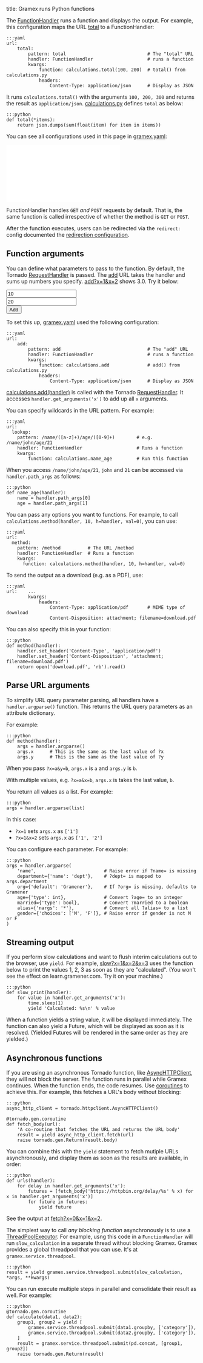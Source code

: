 title: Gramex runs Python functions

The [FunctionHandler][functionhandler] runs a function and displays the output.
For example, this configuration maps the URL [total](total) to a
FunctionHandler:

    :::yaml
    url:
        total:
            pattern: total                              # The "total" URL
            handler: FunctionHandler                    # runs a function
            kwargs:
                function: calculations.total(100, 200)  # total() from calculations.py
                headers:
                    Content-Type: application/json      # Display as JSON

It runs `calculations.total()` with the arguments `100, 200, 300` and returns
the result as `application/json`. [calculations.py](calculations.py) defines
`total` as below:

    :::python
    def total(*items):
        return json.dumps(sum(float(item) for item in items))

You can see all configurations used in this page in [gramex.yaml](gramex.yaml):

<iframe frameborder="0" src="gramex.yaml"></iframe>

FunctionHandler handles `GET` *and* `POST` requests by default. That is, the
same function is called irrespective of whether the method is `GET` or `POST`.

After the function executes, users can be redirected via the `redirect:` config
documented the [redirection configuration](../config/#redirection).


## Function arguments

You can define what parameters to pass to the function. By default, the Tornado
[RequestHandler][requesthandler] is passed. The [add](add) URL takes the
handler and sums up numbers you specify. [add?x=1&x=2](add?x=1&x=2) shows 3.0.
Try it below:

<form action="add">
  <div><input name="x" value="10"></div>
  <div><input name="x" value="20"></div>
  <button type="submit">Add</button>
</form>

To set this up, [gramex.yaml](gramex.yaml) used the following configuration:

    :::yaml
    url:
        add:
            pattern: add                                # The "add" URL
            handler: FunctionHandler                    # runs a function
            kwargs:
                function: calculations.add              # add() from calculations.py
                headers:
                    Content-Type: application/json      # Display as JSON
  
[calculations.add(handler)](calculations.py) is called with the Tornado
[RequestHandler][requesthandler]. It accesses `handler.get_arguments('x')` to
add up all `x` arguments.

You can specify wildcards in the URL pattern. For example:

    :::yaml
    url:
      lookup:
        pattern: /name/([a-z]+)/age/([0-9]+)        # e.g. /name/john/age/21
        handler: FunctionHandler                    # Runs a function
        kwargs:
            function: calculations.name_age         # Run this function

When you access `/name/john/age/21`, `john` and `21` can be accessed
via `handler.path_args` as follows:

    :::python
    def name_age(handler):
        name = handler.path_args[0]
        age = handler.path_args[1]

You can pass any options you want to functions. For example, to call
`calculations.method(handler, 10, h=handler, val=0)`, you can use:

    :::yaml
    url:
      method:
        pattern: /method          # The URL /method
        handler: FunctionHandler  # Runs a function
        kwargs:
          function: calculations.method(handler, 10, h=handler, val=0)

To send the output as a download (e.g. as a PDF), use:

    :::yaml
    url:    ...
            kwargs:
                headers:
                    Content-Type: application/pdf       # MIME type of download
                    Content-Disposition: attachment; filename=download.pdf

You can also specify this in your function:

    :::python
    def method(handler):
        handler.set_header('Content-Type', 'application/pdf')
        handler.set_header('Content-Disposition', 'attachment; filename=download.pdf')
        return open('download.pdf', 'rb').read()


## Parse URL arguments

To simplify URL query parameter parsing, all handlers have a `handler.argparse()`
function. This returns the URL query parameters as an attribute dictionary.

For example:

    :::python
    def method(handler):
        args = handler.argparse()
        args.x      # This is the same as the last value of ?x
        args.y      # This is the same as the last value of ?y

When you pass `?x=a&y=b`, `args.x` is `a` and `args.y` is `b`.

With multiple values, e.g. `?x=a&x=b`, `args.x` is takes the last value, `b`.

You return all values as a list. For example:

    :::python
    args = handler.argparse(list)

In this case:

- `?x=1` sets `args.x` as `['1']`
- `?x=1&x=2` sets `args.x` as `['1', '2']`

You can configure each parameter. For example:

    :::python
    args = handler.argparse(
        'name',                         # Raise error if ?name= is missing
        department={'name': 'dept'},    # ?dept= is mapped to args.department
        org={'default': 'Gramener'},    # If ?org= is missing, defaults to Gramener
        age={'type': int},              # Convert ?age= to an integer
        married={'type': bool},         # Convert ?married to a boolean
        alias={'nargs': '*'},           # Convert all ?alias= to a list
        gender={'choices': ['M', 'F']}, # Raise error if gender is not M or F
    )

## Streaming output

If you perform slow calculations and want to flush interim calculations out to
the browser, use `yield`. For example, [slow?x=1&x=2&x=3](slow?x=1&x=2&x=3) uses
the function below to print the values 1, 2, 3 as soon as they are "calculated".
(You won't see the effect on learn.gramener.com. Try it on your machine.)

    :::python
    def slow_print(handler):
        for value in handler.get_arguments('x'):
            time.sleep(1)
            yield 'Calculated: %s\n' % value

When a function yields a string value, it will be displayed immediately. The
function can also yield a Future, which will be displayed as soon as it is
resolved. (Yielded Futures will be rendered in the same order as they are
yielded.)

## Asynchronous functions

If you are using an asynchronous Tornado function, like
[AsyncHTTPClient][asynchttpclient], they will not block the server. The function
runs in parallel while Gramex continues. When the function ends, the code
resumes. Use [coroutines][coroutines] to achieve this. For example, this fetches
a URL's body without blocking:

    :::python
    async_http_client = tornado.httpclient.AsyncHTTPClient()

    @tornado.gen.coroutine
    def fetch_body(url):
        'A co-routine that fetches the URL and returns the URL body'
        result = yield async_http_client.fetch(url)
        raise tornado.gen.Return(result.body)

You can combine this with the `yield` statement to fetch
mutiple URLs asynchronously, and display them as soon as the results are
available, in order:

    :::python
    def urls(handler):
        for delay in handler.get_arguments('x'):
            futures = [fetch_body('https://httpbin.org/delay/%s' % x) for x in handler.get_arguments('x')]
            for future in futures:
                yield future

See the output at [fetch?x=0&x=1&x=2](fetch?x=0&x=1&x=2).

The simplest way to call *any blocking function* asynchronously is to use a
[ThreadPoolExecutor][ThreadPoolExecutor]. For example, usng this code in a
`FunctionHandler` will run `slow_calculation` in a separate thread without
blocking Gramex. Gramex provides a global threadpool that you can use. It's at
`gramex.service.threadpool`.

    :::python
    result = yield gramex.service.threadpool.submit(slow_calculation, *args, **kwargs)

[ThreadPoolExecutor]: https://docs.python.org/3/library/concurrent.futures.html#concurrent.futures.ThreadPoolExecutor

You can run execute multiple steps in parallel and consolidate their result as
well. For example:

    :::python
    @tornado.gen.coroutine
    def calculate(data1, data2):
        group1, group2 = yield [
            gramex.service.threadpool.submit(data1.groupby, ['category']),
            gramex.service.threadpool.submit(data2.groupby, ['category']),
        ]
        result = gramex.service.threadpool.submit(pd.concat, [group1, group2])
        raise tornado.gen.Return(result)


[requesthandler]: https://tornado.readthedocs.org/en/stable/web.html#request-handlers
[asynchttpclient]: https://tornado.readthedocs.org/en/latest/httpclient.html#tornado.httpclient.AsyncHTTPClient
[functionhandler]: https://learn.gramener.com/gramex/gramex.handlers.html#gramex.handlers.FunctionHandler
[coroutines]: https://tornado.readthedocs.org/en/latest/guide/coroutines.html
